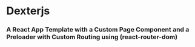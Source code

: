 # Dexterjs

### A React App Template with a Custom Page Component and a Preloader with Custom Routing using (react-router-dom)

